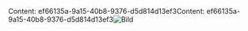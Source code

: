 <span data-ttu-id="cd4a6-101">Content: ef66135a-9a15-40b8-9376-d5d814d13ef3</span><span class="sxs-lookup"><span data-stu-id="cd4a6-101">Content: ef66135a-9a15-40b8-9376-d5d814d13ef3</span></span>![Bild](ab85f0c4-607d-47ba-9eaf-4038302ba0dd.png)
